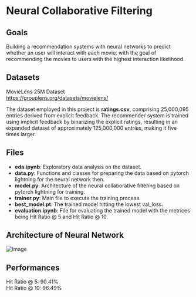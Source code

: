 # Neural Collaborative Filtering 

## Goals
Building a recommendation systems with neural networks to predict whether an user will interact with each movie, with the goal of recommending the movies to users with the highest interaction likelihood.

## Datasets
MovieLens 25M Dataset <br />
<https://grouplens.org/datasets/movielens/> <br />

The dataset employed in this project is **ratings.csv**, comprising 25,000,095 entries derived from explicit feedback. The recommender system is trained using implicit feedback by binarizing the explicit ratings, resulting in an expanded dataset of approximately 125,000,000 entries, making it five times larger.

## Files
* **eda.ipynb**: Exploratory data analysis on the dataset. <br />
* **data.py**: Functions and classes for preparing the data based on pytorch lightning for the neural network then. <br />
* **model.py**: Architecture of the neural collaborative filtering based on pytorch lightning for training. <br />
* **trainer.py**: Main file to execute the training process. <br />
* **best_model.pt**: The trained model hitting the lowest val_loss. <br />
* **evaluation.ipynb**: File for evaluating the trained model with the metrices being Hit Ratio @ 5 and Hit Ratio @ 10. <br />

## Architecture of Neural Network
![image](https://github.com/jjjjjooooo/neural-collaborative-filtering/assets/50882720/d775e74a-7001-41ad-9f1e-23f8e1284e4b)


## Performances
Hit Ratio @ 5: 90.41% <br />
Hit Ratio @ 10: 96.49% <br />

